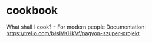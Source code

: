 # cookbook
What shall I cook? - For modern people
Documentation: https://trello.com/b/sIVKHkVf/nagyon-szuper-projekt
